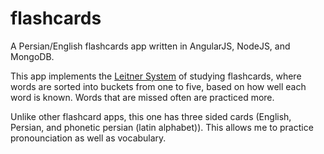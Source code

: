flashcards
==========

A Persian/English flashcards app written in AngularJS, NodeJS, and MongoDB.

This app implements the [Leitner System](http://en.wikipedia.org/wiki/Leitner_system) of studying flashcards, where words are sorted into buckets from one to five, based on how well each word is known.  Words that are missed often are practiced more.

Unlike other flashcard apps, this one has three sided cards (English, Persian, and phonetic persian (latin alphabet)).  This allows me to practice pronounciation as well as vocabulary.  

